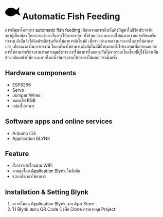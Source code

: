 # ![](IMG/Fish.png) Automatic Fish Feeding
การพัฒนาโครงการ automatic fish feeding เกิดมาจากการเล็งเห็นถึงปัญหาในชีวิตประจำวันของผู้เลี้ยงปลา โดยความยุ่งยากในการให้อาหารปลา ทั้งด้านเวลาและความไม่สะดวกจากการเรียนหรือทำงาน ดังนั้นจึงได้คิดประดิษฐ์เครื่องให้อาหารอัตโนมัติ เพื่อช่วยอำนวยความสะดวกในการให้อาหารปลา เพื่อลดเวลาในการทำงาน โดยเครื่องให้อาหารเม็ดอัตโนมัตินี้สามารถตั้งโปรแกรมเพื่อกำหนดเวลาการให้อาหารหรือจะสามารถควบคุมสั่งการ การให้อาหารในแต่ละวันได้จากระยะไกลโดยที่ผู้ใช้ไม่จำเป็นต้องกลับมายังที่พัก และภายในหนึ่งวันสามารถให้อาหารได้มากกว่าหนึ่งครั้ง
## Hardware components
* ESP8266
* Servo
* Jumper Wires 
* หลอดไฟ RGB
* กล่องใส่อาหาร
## Software apps and online services
* Arduino IDE
* Application BLYNK
## Feature
* สั่งการระยะไกลผ่าน WIFI
* ควบคุมโดย Application Blynk ในมือถือ
* ระบบตั้งเวลาให้อาหาร
## Installation & Setting Blynk
1. ดาวน์โหลด Application Blynk จาก App Store
2. ใช้ Blynk สแกน QR Code นี้ เพื่อ Clone การควบคุม Project
